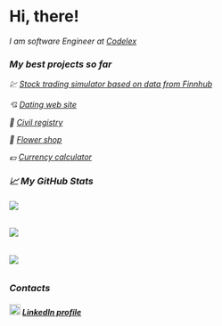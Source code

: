 # Hi, there!
<p><em>I am software Engineer at <a href="https://www.codelex.io/uznemumiem">Codelex</a>
  
[](https://visitor-badge.glitch.me/badge?page_id=goo-oog.goo-oog)



### My best projects so far

💹 [Stock trading simulator based on data from Finnhub](https://github.com/goo-oog/Stock-trader)

💘 [Dating web site](https://github.com/goo-oog/Dating)

📃 [Civil registry](https://github.com/goo-oog/Civil-registry)

💐 [Flower shop](https://github.com/goo-oog/Flower-shop)

💶 [Currency calculator](https://github.com/goo-oog/Currency-calculator)



### &#x1f4c8; My GitHub Stats

###### <img src="https://github-readme-stats.vercel.app/api?username=goo-oog&hide=stars,prs,issues,contribs&count_private=true&show_icons=true&include_all_commits=true&hide_title=true">

###### <img src="https://github-readme-stats.vercel.app/api/top-langs/?username=goo-oog&hide=css,hack&card_width=445&layout=compact">

###### <img src="https://github-readme-stats.vercel.app/api/wakatime?username=@91736a14-ede8-4d78-803d-2e708eb20ba4">



### Contacts

##### <img src="https://camo.githubusercontent.com/c8a9c5b414cd812ad6a97a46c29af67239ddaeae08c41724ff7d945fb4c047e5/68747470733a2f2f6564656e742e6769746875622e696f2f537570657254696e7949636f6e732f696d616765732f7376672f6c696e6b6564696e2e737667" width="20"/> [LinkedIn profile](https://www.linkedin.com/in/gints-ozolins/)
